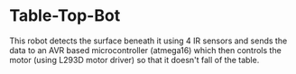# Table-Top-Bot
This robot detects the surface beneath it using 4 IR sensors and sends the data to an AVR based microcontroller (atmega16) which then controls the motor (using L293D motor driver) so that it doesn't fall of the table.
